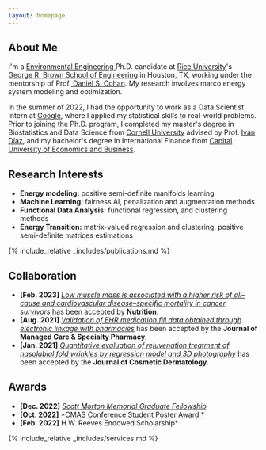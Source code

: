 ```yaml
---
layout: homepage
---
```


## About Me

I'm a <a href="https://profiles.rice.edu/student/chen-chen/" target="_blank"> Environmental Engineering </a> Ph.D. candidate at <a href="https://www.rice.edu/" target="_blank"> Rice University</a>'s <a href="https://cee.rice.edu/" target="_blank"> George R. Brown School of Engineering</a> in Houston, TX, working under the mentorship of Prof.<a href="https://profiles.rice.edu/faculty/daniel-cohan" target="_blank"> Daniel S. Cohan</a>. My research involves marco energy system modeling and optimization.

In the summer of 2022, I had the opportunity to work as a Data Scientist Intern at <a href="https://about.google" target="_blank"> Google</a>, where I applied my statistical skills to real-world problems. 
Prior to joining the Ph.D. program, I completed my master's degree in Biostatistics and Data Science from <a href="https://www.cornell.edu" target = "_blank"> Cornell University</a> advised by Prof. <a href= "https://www.idiaz.xyz" target = "_blank"> Iván Díaz</a>, and my bachelor's degree in International Finance from <a href="https://www.cueb.edu.cn" target = "_blank"> Capital University of Economics and Business</a>. 

## Research Interests
- **Energy modeling:** positive semi-definite manifolds learning
- **Machine Learning:** fairness AI, penalization and augmentation methods
- **Functional Data Analysis:** functional regression, and clustering methods
- **Energy Transition:** matrix-valued regression and clustering, positive semi-definite matrices estimations


{% include_relative _includes/publications.md %}

<!-- {% include_relative _includes/projects.md %} -->

<!-- {% include_relative _includes/talks.md %} -->







## Collaboration

<!-- - **[Feb. 2020]** Our paper about incremental learning is accepted to CVPR 2020.
- **[Feb. 2020]** We will host the ACM Multimedia Asia 2020 conference in Singapore!
- **[Sept. 2019]** Our paper about few-shot learning is accepted to NeurIPS 2019. -->
- **[Feb. 2023]** <a href="https://www.sciencedirect.com/science/article/pii/S089990072200346X" target="_blank">*Low muscle mass is associated with a higher risk of all–cause and cardiovascular disease–specific mortality in cancer survivors*</a> has been accepted by **Nutrition**. 
- **[Aug. 2021]** <a href="https://www.jmcp.org/doi/full/10.18553/jmcp.2021.27.10.1482" target="_blank">*Validation of EHR medication fill data obtained through electronic linkage with pharmacies*</a> has been accepted by the **Journal of Managed Care & Specialty Pharmacy**.
- **[Jan. 2021]** <a href="https://onlinelibrary.wiley.com/doi/abs/10.1111/jocd.13486" target="_blank">*Quantitative evaluation of rejuvenation treatment of nasolabial fold wrinkles by regression model and 3D photography*</a> has been accepted by the **Journal of Cosmetic Dermatology**.

## Awards
- **[Dec. 2022]** <a href="https://kenkennedy.rice.edu/funding/sponsored-fellowships" target="_blank">*Scott Morton Memorial Graduate Fellowship*</a>
- **[Oct. 2022]** <a href="https://twitter.com/CMAS_Center/status/1582778652256657411?s=20&t=h5vFzhI_B-fkoFcN5-F0ow" target="_blank">*CMAS Conference Student Poster Award *</a>
- **[Feb. 2022]** H.W. Reeves Endowed Scholarship*</a>

{% include_relative _includes/services.md %}



